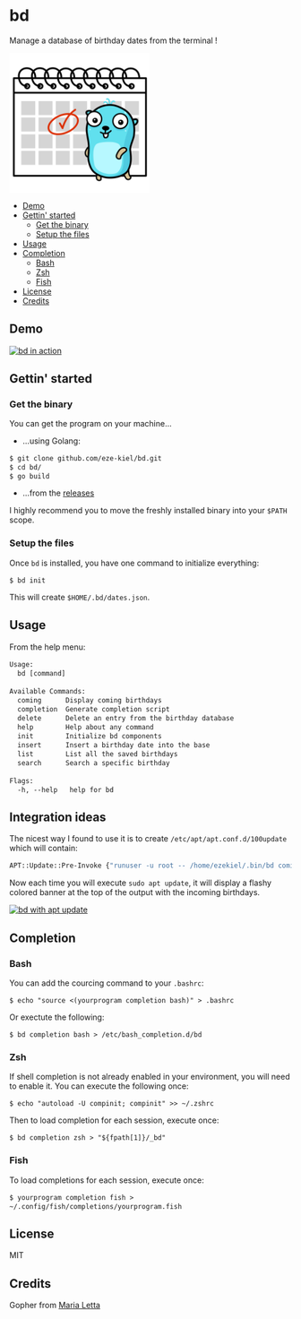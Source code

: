 # bd

Manage a database of birthday dates from the terminal !

<img align="center" src="./img/21.png" width="250" height="250" />

- [Demo](#demo)
- [Gettin' started](#gettin-started)
  - [Get the binary](#get-the-binary)
  - [Setup the files](#setup-the-files)
- [Usage](#usage)
- [Completion](#completion)
  - [Bash](#bash)
  - [Zsh](#zsh)
  - [Fish](#fish)
- [License](#license)
- [Credits](#credits)

## Demo

[![bd in action](https://asciinema.org/a/wrCm3ZEcBpDuLpIxwDSMo27jh.svg)](https://asciinema.org/a/wrCm3ZEcBpDuLpIxwDSMo27jh)

## Gettin' started

### Get the binary

You can get the program on your machine...

* ...using Golang:

```
$ git clone github.com/eze-kiel/bd.git
$ cd bd/
$ go build
```

* ...from the [releases](https://github.com/eze-kiel/bd/releases)

I highly recommend you to move the freshly installed binary into your `$PATH` scope.

### Setup the files

Once `bd` is installed, you have one command to initialize everything:

```
$ bd init
```

This will create `$HOME/.bd/dates.json`.

## Usage

From the help menu:

```
Usage:
  bd [command]

Available Commands:
  coming      Display coming birthdays
  completion  Generate completion script
  delete      Delete an entry from the birthday database
  help        Help about any command
  init        Initialize bd components
  insert      Insert a birthday date into the base
  list        List all the saved birthdays
  search      Search a specific birthday

Flags:
  -h, --help   help for bd
```

## Integration ideas

The nicest way I found to use it is to create `/etc/apt/apt.conf.d/100update` which will contain:

```bash
APT::Update::Pre-Invoke {"runuser -u root -- /home/ezekiel/.bin/bd coming 2>&1 | /usr/games/lolcat";};
```

Now each time you will execute `sudo apt update`, it will display a flashy colored banner at the top of the output with the incoming birthdays.

[![bd with apt update](https://asciinema.org/a/IZGQb4wvlNdmVThLKl25gMfeU.svg)](https://asciinema.org/a/IZGQb4wvlNdmVThLKl25gMfeU)

## Completion

### Bash

You can add the courcing command to your `.bashrc`:

```
$ echo "source <(yourprogram completion bash)" > .bashrc
```

Or exectute the following:

```
$ bd completion bash > /etc/bash_completion.d/bd
```

### Zsh

If shell completion is not already enabled in your environment, you will need to enable it.  You can execute the following once:

```
$ echo "autoload -U compinit; compinit" >> ~/.zshrc
```

Then to load completion for each session, execute once:

```
$ bd completion zsh > "${fpath[1]}/_bd"
```

### Fish

To load completions for each session, execute once:

```
$ yourprogram completion fish > ~/.config/fish/completions/yourprogram.fish
```

## License

MIT

## Credits

Gopher from [Maria Letta](https://github.com/MariaLetta/free-gophers-pack)